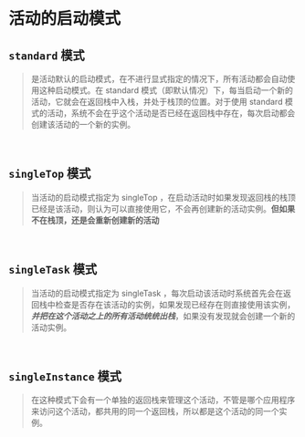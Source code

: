 # 活动的启动模式


## `standard` 模式
> 是活动默认的启动模式，在不进行显式指定的情况下，所有活动都会自动使用这种启动模式。在 standard 模式（即默认情况）下，每当启动一个新的活动，它就会在返回栈中入栈，并处于栈顶的位置。对于使用 standard 模式的活动，系统不会在乎这个活动是否已经在返回栈中存在，每次启动都会创建该活动的一个新的实例。 

<br>

## `singleTop` 模式
> 当活动的启动模式指定为 singleTop ，在启动活动时如果发现返回栈的栈顶已经是该活动，则认为可以直接使用它，不会再创建新的活动实例。**但如果不在栈顶，还是会重新创建新的活动** 

<br>

## `singleTask` 模式
> 当活动的启动模式指定为 singleTask ，每次启动该活动时系统首先会在返回栈中检查是否存在该活动的实例，如果发现已经存在则直接使用该实例，***并把在这个活动之上的所有活动统统出栈***，如果没有发现就会创建一个新的活动实例。 

<br>

## `singleInstance` 模式
> 在这种模式下会有一个单独的返回栈来管理这个活动，不管是哪个应用程序来访问这个活动，都共用的同一个返回栈，所以都是这个活动的同一个实例。